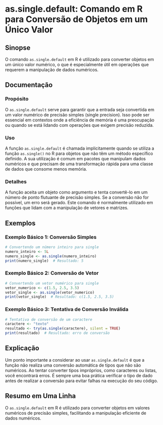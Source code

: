 <!--
Meta Description: # as.single.default: Comando em R para Conversão de Objetos em um Único Valor ## Sinopse O comando `as.single.default` em R é utilizado para converter...
Meta Keywords: single, que, para, conversão, default
-->

# as.single.default: Comando em R para Conversão de Objetos em um Único Valor

## Sinopse
O comando `as.single.default` em R é utilizado para converter objetos em um único valor numérico, o que é especialmente útil em operações que requerem a manipulação de dados numéricos.

## Documentação
### Propósito
O `as.single.default` serve para garantir que a entrada seja convertida em um valor numérico de precisão simples (single precision). Isso pode ser essencial em contextos onde a eficiência de memória é uma preocupação ou quando se está lidando com operações que exigem precisão reduzida.

### Uso
A função `as.single.default` é chamada implicitamente quando se utiliza a função `as.single()` no R para objetos que não têm um método específico definido. A sua utilização é comum em pacotes que manipulam dados numéricos e que precisam de uma transformação rápida para uma classe de dados que consome menos memória.

### Detalhes
A função aceita um objeto como argumento e tenta convertê-lo em um número de ponto flutuante de precisão simples. Se a conversão não for possível, um erro será gerado. Este comando é normalmente utilizado em funções que lidam com a manipulação de vetores e matrizes.

## Exemplos
### Exemplo Básico 1: Conversão Simples
```R
# Convertendo um número inteiro para single
numero_inteiro <- 5L
numero_single <- as.single(numero_inteiro)
print(numero_single)  # Resultado: 5
```

### Exemplo Básico 2: Conversão de Vetor
```R
# Convertendo um vetor numérico para single
vetor_numerico <- c(1.5, 2.5, 3.5)
vetor_single <- as.single(vetor_numerico)
print(vetor_single)  # Resultado: c(1.5, 2.5, 3.5)
```

### Exemplo Básico 3: Tentativa de Conversão Inválida
```R
# Tentativa de conversão de um caractere
caractere <- "texto"
resultado <- try(as.single(caractere), silent = TRUE)
print(resultado)  # Resultado: erro de conversão
```

## Explicação
Um ponto importante a considerar ao usar `as.single.default` é que a função não realiza uma conversão automática de tipos que não são numéricos. Ao tentar converter tipos impróprios, como caracteres ou listas, você encontrará erros. É sempre uma boa prática verificar o tipo de dado antes de realizar a conversão para evitar falhas na execução do seu código.

## Resumo em Uma Linha
O `as.single.default` em R é utilizado para converter objetos em valores numéricos de precisão simples, facilitando a manipulação eficiente de dados numéricos.